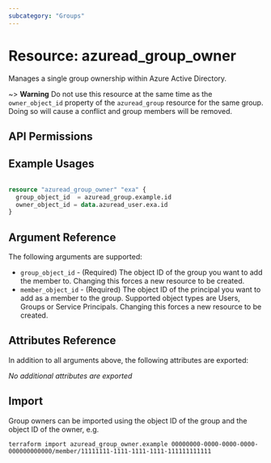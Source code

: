 ```yaml
---
subcategory: "Groups"
---
```


# Resource: azuread_group_owner

Manages a single group ownership within Azure Active Directory.

~> **Warning** Do not use this resource at the same time as the `owner_object_id` property of the `azuread_group` resource for the same group. Doing so will cause a conflict and group members will be removed.

## API Permissions

## Example Usages

```terraform

resource "azuread_group_owner" "exa" {
  group_object_id  = azuread_group.example.id
  owner_object_id = data.azuread_user.exa.id
}
```

## Argument Reference

The following arguments are supported:

* `group_object_id` - (Required) The object ID of the group you want to add the member to. Changing this forces a new resource to be created.
* `member_object_id` - (Required) The object ID of the principal you want to add as a member to the group. Supported object types are Users, Groups or Service Principals. Changing this forces a new resource to be created.

## Attributes Reference

In addition to all arguments above, the following attributes are exported:

*No additional attributes are exported*

## Import

Group owners can be imported using the object ID of the group and the object ID of the owner, e.g.

```shell
terraform import azuread_group_owner.example 00000000-0000-0000-0000-000000000000/member/11111111-1111-1111-1111-111111111111
```

